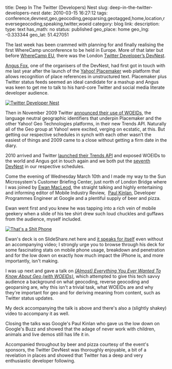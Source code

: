 title: Deep In The Twitter (Developers) Nest
slug: deep-in-the-twitter-developers-nest
date: 2010-03-15 16:27:12
tags: conference,devnest,geo,geocoding,geoparsing,geotagged,home,location,reversegeocoding,speaking,twitter,woeid
category: blog
link: 
description: 
type: text
has_math: no
status: published
geo_place: home
geo_lng: -0.333344
geo_lat: 51.427051

The last week has been crammed with planning for and finally realising the first WhereCamp unconference to be held in Europe. More of that later but before [WhereCamp EU](http://wherecamp.eu/ "http://wherecamp.eu/"), there was the London [Twitter Developer’s DevNest](http://twitterdevelopernest.com/ "http://twitterdevelopernest.com/").

[Angus Fox](http://twitter.com/nuxnix "http://twitter.com/nuxnix"), one of the organisers of the DevNest, had first got in touch with me last year after the launch of the [Yahoo! Placemaker](http://developer.yahoo.com/geo/placemaker/ "http://developer.yahoo.com/geo/placemaker/") web platform that allows recognition of place references in unstructured text. Placemaker plus Twitter status feeds seemed an ideal candidate for a mashup and Angus was keen to get me to talk to his hard-core Twitter and social media literate developer audience.

<!-- TEASER_END -->

[![Twitter Developer Nest](/wp-content/uploads/2010/03/DevNestLogo-300x300.jpg "Twitter Developer Nest")](/wp-content/uploads/2010/03/DevNestLogo-300x300.jpg "/wp-content/uploads/2010/03/DevNestLogo-300x300.jpg")

Then in November 2009 Twitter [announced their use of WOEIDs](http://groups.google.com/group/twitter-api-announce/browse_thread/thread/f6608c09902976c6?hl=en "http://groups.google.com/group/twitter-api-announce/browse_thread/thread/f6608c09902976c6?hl=en"), the language neutral geographic identifiers that underpin Placemaker and the other Yahoo! Geo Technologies platforms, in their new Trends API. Naturally all of the Geo group at Yahoo! were excited, verging on ecstatic, at this. But getting our respective schedules in synch with each other wasn’t the easiest of things and 2009 came to a close without getting a firm date in the diary.

2010 arrived and Twitter [launched their Trends API](http://engineering.twitter.com/2010/02/woeids-in-twitters-trends.html "http://engineering.twitter.com/2010/02/woeids-in-twitters-trends.html") and exposed WOEIDs to the world and Angus got in touch again and we both put the [seventh DevNest](http://twitterdevelopernest.com/2010/02/devnest-london-twitter-developer-nest-7/ "http://twitterdevelopernest.com/2010/02/devnest-london-twitter-developer-nest-7/") in our respective schedules.

Come the evening of Wednesday March 10th and I made my way to the Sun Microsystem's Customer Briefing Center, just north of London Bridge where I was joined by [Ewan MacLeod](http://twitter.com/ew4n "http://twitter.com/ew4n"), the straight talking and highly entertaining and informing editor of Mobile Industry Review,  [Paul Kinlan](http://twitter.com/paul_kinlan "http://twitter.com/paul_kinlan"), Developer Programmes Engineer at Google and a plentiful supply of beer and pizza.

Ewan went first and you knew he was tapping into a rich vein of mobile geekery when a slide of his tee shirt drew such loud chuckles and guffaws from the audience, myself included.

[![That's a Shit Phone](http://farm3.static.flickr.com/2779/4423859519_ec55d3e1b2.jpg)](http://www.flickr.com/photos/vicchi/4423859519/ "That's a Shit Phone")

Ewan's deck is on SlideShare.net here and [it speaks for itself](http://www.slideshare.net/mobileindustryreview/devnest-7-mobile-industry-review "http://www.slideshare.net/mobileindustryreview/devnest-7-mobile-industry-review") even without an accompanying video; I strongly urge you to browse through his deck for some fascinating stats on mobile phone usage, breakdown and penetration and for the low down on exactly how much impact the iPhone is, and more importantly, isn't making.

I was up next and gave a talk on [*(Almost) Everything You Ever Wanted To Know About Geo (with WOEIDs)*](http://www.slideshare.net/vicchi/almost-everything-you-ever-wanted-to-know-about-geo-with-woeids "http://www.slideshare.net/vicchi/almost-everything-you-ever-wanted-to-know-about-geo-with-woeids"), which attempted to give this tech savvy audience a background on what geocoding, reverse geocoding and geoparsing are, why this isn't a trivial task, what WOEIDs are and why they're important for geo and for deriving meaning from content, such as Twitter status updates.



My deck accompanying the talk is above and there's also a (slightly shakey) video to accompany it as well.



Closing the talks was Google's Paul Kinlan who gave us the low down on Google's Buzz and showed that the adage of never work with children, animals and live demos still has life it in.

Accompanied throughout by beer and pizza courtesy of the event's sponsors, the Twitter DevNest was thoroughly enjoyable, a bit of a revelation in places and showed that Twitter has a deep and very enthusiastic developer following.




